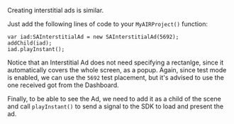 Creating interstitial ads is similar.

Just add the following lines of code to your `MyAIRProject()` function:

```
var iad:SAInterstitialAd = new SAInterstitialAd(5692);
addChild(iad);
iad.playInstant();

```

Notice that an Interstitial Ad does not need specifying a rectanlge, since it automatically covers the whole screen, as a popup. Again, since test mode is enabled, we can use the `5692` test placement, but it's advised to use the one received got from the Dashboard.

Finally, to be able to see the Ad, we need to add it as a child of the scene and call `playInstant()` to send a signal to the SDK to load and present the ad.